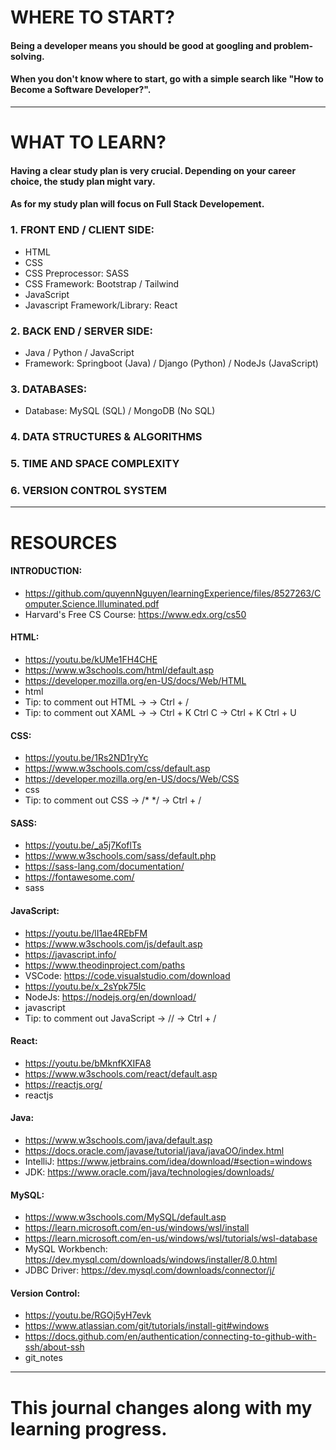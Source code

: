 # WHERE TO START?

#### Being a developer means you should be good at googling and problem-solving.
#### When you don't know where to start, go with a simple search like "How to Become a Software Developer?".

***

# WHAT TO LEARN?

#### Having a clear study plan is very crucial. Depending on your career choice, the study plan might vary.
#### As for my study plan will focus on Full Stack Developement.

### 1. FRONT END / CLIENT SIDE:
   * HTML
   * CSS
   * CSS Preprocessor: SASS
   * CSS Framework: Bootstrap / Tailwind
   * JavaScript
   * Javascript Framework/Library: React
### 2. BACK END / SERVER SIDE:
   * Java / Python / JavaScript
   * Framework: Springboot (Java) / Django (Python) / NodeJs (JavaScript)
### 3. DATABASES:
   * Database: MySQL (SQL) / MongoDB (No SQL)
### 4. DATA STRUCTURES & ALGORITHMS
### 5. TIME AND SPACE COMPLEXITY
### 6. VERSION CONTROL SYSTEM

***

# RESOURCES

#### INTRODUCTION:
* https://github.com/quyennNguyen/learningExperience/files/8527263/Computer.Science.Illuminated.pdf
* Harvard's Free CS Course: https://www.edx.org/cs50

#### HTML:
* https://youtu.be/kUMe1FH4CHE
* https://www.w3schools.com/html/default.asp
* https://developer.mozilla.org/en-US/docs/Web/HTML
* html
* Tip: to comment out HTML -> <!-- --> -> Ctrl + /
* Tip: to comment out XAML -> <!-- --> -> Ctrl + K Ctrl C -> Ctrl + K Ctrl + U
#### CSS:
* https://youtu.be/1Rs2ND1ryYc
* https://www.w3schools.com/css/default.asp
* https://developer.mozilla.org/en-US/docs/Web/CSS
* css
* Tip: to comment out CSS -> /* */ -> Ctrl + /
#### SASS:
* https://youtu.be/_a5j7KoflTs
* https://www.w3schools.com/sass/default.php
* https://sass-lang.com/documentation/
* https://fontawesome.com/
* sass
#### JavaScript:
* https://youtu.be/lI1ae4REbFM
* https://www.w3schools.com/js/default.asp
* https://javascript.info/
* https://www.theodinproject.com/paths
* VSCode: https://code.visualstudio.com/download
* https://youtu.be/x_2sYpk75Ic
* NodeJs: https://nodejs.org/en/download/
* javascript
* Tip: to comment out JavaScript -> // -> Ctrl + /
#### React:
* https://youtu.be/bMknfKXIFA8
* https://www.w3schools.com/react/default.asp
* https://reactjs.org/
* reactjs
#### Java:
* https://www.w3schools.com/java/default.asp
* https://docs.oracle.com/javase/tutorial/java/javaOO/index.html
* IntelliJ: https://www.jetbrains.com/idea/download/#section=windows
* JDK: https://www.oracle.com/java/technologies/downloads/
#### MySQL:
* https://www.w3schools.com/MySQL/default.asp
* https://learn.microsoft.com/en-us/windows/wsl/install
* https://learn.microsoft.com/en-us/windows/wsl/tutorials/wsl-database
* MySQL Workbench: https://dev.mysql.com/downloads/windows/installer/8.0.html
* JDBC Driver: https://dev.mysql.com/downloads/connector/j/
#### Version Control:
* https://youtu.be/RGOj5yH7evk
* https://www.atlassian.com/git/tutorials/install-git#windows
* https://docs.github.com/en/authentication/connecting-to-github-with-ssh/about-ssh
* git_notes

***

# This journal changes along with my learning progress.
